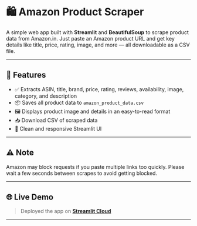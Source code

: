 # 🛍️ Amazon Product Scraper

A simple web app built with **Streamlit** and **BeautifulSoup** to scrape product data from Amazon.in. Just paste an Amazon product URL and get key details like title, price, rating, image, and more — all downloadable as a CSV file.

---

## 🚀 Features

- ✅ Extracts ASIN, title, brand, price, rating, reviews, availability, image, category, and description
- 📦 Saves all product data to `amazon_product_data.csv`
- 🖼️ Displays product image and details in an easy-to-read format
- 📥 Download CSV of scraped data
- 🧼 Clean and responsive Streamlit UI

---

## ⚠️ Note

Amazon may block requests if you paste multiple links too quickly. Please wait a few seconds between scrapes to avoid getting blocked.

---

## 🌐 Live Demo

> Deployed the app on **[Streamlit Cloud](https://amazon-app-scraper-87cc4prk9rcaswrvinxviy.streamlit.app/)**

---

